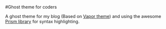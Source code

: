 #Ghost theme for coders

A ghost theme for my blog (Based on [Vapor theme](https://github.com/sethlilly/Vapor)) and using the awesome [Prism library](http://prismjs.com/) for syntax highlighting.
